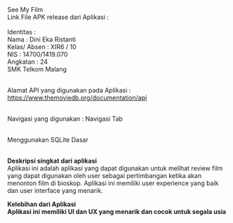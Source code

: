 </h2>See My Film</h2><br>
Link File APK release dari Aplikasi : <br><br>
Identitas : <br>
Nama          : Dini Eka Ristanti <br>
Kelas/ Absen  : XIR6 / 10 <br>
NIS           : 14700/1419.070<br>
Angkatan      : 24<br>
SMK Telkom Malang<br> <br>

Alamat API yang digunakan pada Aplikasi : https://www.themoviedb.org/documentation/api <br><br>

Navigasi yang digunakan : Navigasi Tab <br><br>

Menggunakan SQLite Dasar<br><br>

<b>Deskripsi singkat dari aplikasi</b> <br>
Aplikasi ini adalah aplikasi yang dapat digunakan untuk melihat review film yang dapat digunakan oleh user sebagai pertimbangan ketika akan menonton film di bioskop. Aplikasi ini memiliki user experience yang baik dan user interface yang menarik.


<b>Kelebihan dari Aplikasi <b> <br>
Aplikasi ini memiliki UI dan UX yang menarik dan cocok untuk segala usia<br>

